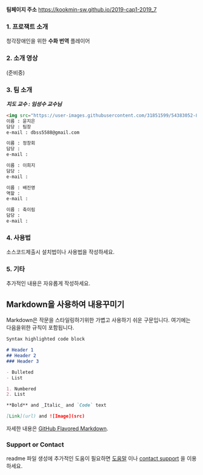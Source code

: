 
**팀페이지 주소** https://kookmin-sw.github.io/2019-cap1-2019_7

### 1. 프로잭트 소개

청각장애인을 위한 **수화 번역** 플레이어

### 2. 소개 영상

(준비중)

### 3. 팀 소개

**_지도 교수 : 임성수 교수님_**

```markdown
<img src="https://user-images.githubusercontent.com/31851599/54383052-8d59e280-46d4-11e9-84d5-777c9ed3a0fe.png">
이름 : 윤지은
담당 : 팀장
e-mail : dbss5588@gmail.com
```

```markdown
이름 : 정창회
담당 :
e-mail : 
```

```markdown
이름 : 이희지
담당 :
e-mail : 
```

```markdown
이름 : 배진영
역할 :
e-mail : 
```

```markdown
이름 : 축이림
담당 :
e-mail : 
```

### 4. 사용법

소스코드제출시 설치법이나 사용법을 작성하세요.

### 5. 기타

추가적인 내용은 자유롭게 작성하세요.


## Markdown을 사용하여 내용꾸미기

Markdown은 작문을 스타일링하기위한 가볍고 사용하기 쉬운 구문입니다. 여기에는 다음을위한 규칙이 포함됩니다.

```markdown
Syntax highlighted code block

# Header 1
## Header 2
### Header 3

- Bulleted
- List

1. Numbered
2. List

**Bold** and _Italic_ and `Code` text

[Link](url) and ![Image](src)
```

자세한 내용은 [GitHub Flavored Markdown](https://guides.github.com/features/mastering-markdown/).

### Support or Contact

readme 파일 생성에 추가적인 도움이 필요하면 [도움말](https://help.github.com/articles/about-readmes/) 이나 [contact support](https://github.com/contact) 을 이용하세요.
